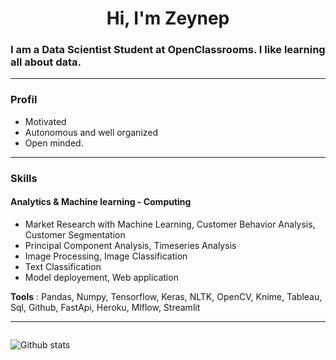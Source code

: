                                                                                                                                                                                               
<h1 align="center">Hi, I'm Zeynep </h1>

### I am a Data Scientist Student at OpenClassrooms. I like learning all about data.
---
### Profil
- Motivated
- Autonomous and well organized
- Open minded.  
---

### Skills

#### Analytics & Machine learning - Computing

- Market Research with Machine Learning, Customer Behavior Analysis, Customer Segmentation
- Principal Component Analysis, Timeseries Analysis
- Image Processing, Image Classification
- Text Classification
- Model deployement, Web application

**Tools** : Pandas, Numpy, Tensorflow, Keras, NLTK, OpenCV, Knime, Tableau, Sql, Github, FastApi, Heroku, Mlflow, Streamlit 

---
 <div style="display: flex;
    justify-content: space-between;">

  <div>
    <p align="left"><img src="https://github-readme-stats-ruby-one.vercel.app/api?username=githubzey&show_icons=true&theme=radical" alt="Github stats" /> </p>
  </div>
</div>
